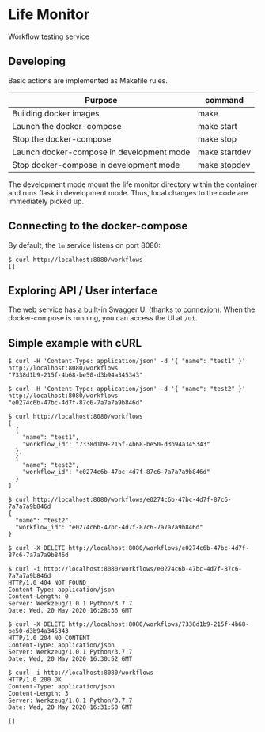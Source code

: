 # Life Monitor

Workflow testing service


## Developing

Basic actions are implemented as Makefile rules.

| Purpose | command |
|---------|---------|
| Building docker images | make |
| Launch the docker-compose | make start |
| Stop the docker-compose | make stop |
| Launch docker-compose in development mode | make startdev |
| Stop docker-compose in development mode | make stopdev |

The development mode mount the life monitor directory within the container and runs flask in development mode.  Thus, local changes to the code are immediately picked up.


## Connecting to the docker-compose

By default, the `lm` service listens on port 8080:

    $ curl http://localhost:8080/workflows
    []


## Exploring API / User interface

The web service has a built-in Swagger UI (thanks to
[connexion](https://connexion.readthedocs.io/en/latest/)).  When the
docker-compose is running, you can access the UI at `/ui`.


## Simple example with cURL


```
$ curl -H 'Content-Type: application/json' -d '{ "name": "test1" }' http://localhost:8080/workflows
"7338d1b9-215f-4b68-be50-d3b94a345343"

$ curl -H 'Content-Type: application/json' -d '{ "name": "test2" }' http://localhost:8080/workflows
"e0274c6b-47bc-4d7f-87c6-7a7a7a9b846d"

$ curl http://localhost:8080/workflows
[
  {
    "name": "test1",
    "workflow_id": "7338d1b9-215f-4b68-be50-d3b94a345343"
  },
  {
    "name": "test2",
    "workflow_id": "e0274c6b-47bc-4d7f-87c6-7a7a7a9b846d"
  }
]

$ curl http://localhost:8080/workflows/e0274c6b-47bc-4d7f-87c6-7a7a7a9b846d
{
  "name": "test2",
  "workflow_id": "e0274c6b-47bc-4d7f-87c6-7a7a7a9b846d"
}

$ curl -X DELETE http://localhost:8080/workflows/e0274c6b-47bc-4d7f-87c6-7a7a7a9b846d

$ curl -i http://localhost:8080/workflows/e0274c6b-47bc-4d7f-87c6-7a7a7a9b846d
HTTP/1.0 404 NOT FOUND
Content-Type: application/json
Content-Length: 0
Server: Werkzeug/1.0.1 Python/3.7.7
Date: Wed, 20 May 2020 16:28:36 GMT

$ curl -X DELETE http://localhost:8080/workflows/7338d1b9-215f-4b68-be50-d3b94a345343
HTTP/1.0 204 NO CONTENT
Content-Type: application/json
Server: Werkzeug/1.0.1 Python/3.7.7
Date: Wed, 20 May 2020 16:30:52 GMT

$ curl -i http://localhost:8080/workflows
HTTP/1.0 200 OK
Content-Type: application/json
Content-Length: 3
Server: Werkzeug/1.0.1 Python/3.7.7
Date: Wed, 20 May 2020 16:31:50 GMT

[]

```

